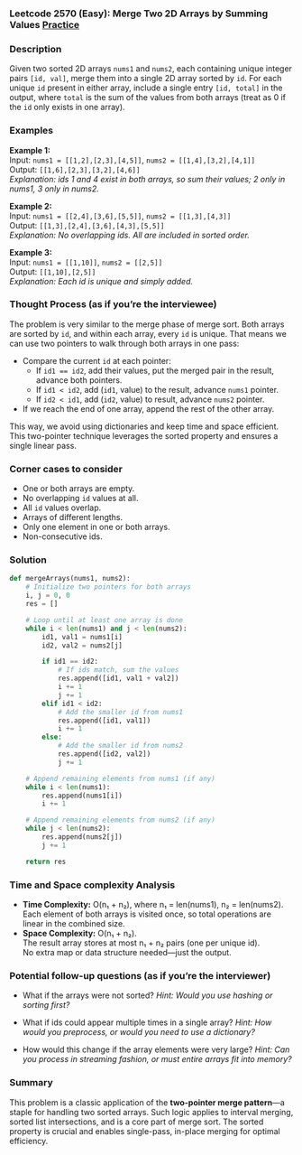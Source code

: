 ### Leetcode 2570 (Easy): Merge Two 2D Arrays by Summing Values [Practice](https://leetcode.com/problems/merge-two-2d-arrays-by-summing-values)

### Description  
Given two sorted 2D arrays `nums1` and `nums2`, each containing unique integer pairs `[id, val]`, merge them into a single 2D array sorted by `id`. For each unique `id` present in either array, include a single entry `[id, total]` in the output, where `total` is the sum of the values from both arrays (treat as 0 if the `id` only exists in one array).

### Examples  

**Example 1:**  
Input: `nums1 = [[1,2],[2,3],[4,5]]`, `nums2 = [[1,4],[3,2],[4,1]]`  
Output: `[[1,6],[2,3],[3,2],[4,6]]`  
*Explanation: ids 1 and 4 exist in both arrays, so sum their values; 2 only in nums1, 3 only in nums2.*

**Example 2:**  
Input: `nums1 = [[2,4],[3,6],[5,5]]`, `nums2 = [[1,3],[4,3]]`  
Output: `[[1,3],[2,4],[3,6],[4,3],[5,5]]`  
*Explanation: No overlapping ids. All are included in sorted order.*

**Example 3:**  
Input: `nums1 = [[1,10]]`, `nums2 = [[2,5]]`  
Output: `[[1,10],[2,5]]`  
*Explanation: Each id is unique and simply added.*

### Thought Process (as if you’re the interviewee)  

The problem is very similar to the merge phase of merge sort. Both arrays are sorted by `id`, and within each array, every `id` is unique. That means we can use two pointers to walk through both arrays in one pass:

- Compare the current `id` at each pointer:
  - If `id1 == id2`, add their values, put the merged pair in the result, advance both pointers.
  - If `id1 < id2`, add (`id1`, value) to the result, advance `nums1` pointer.
  - If `id2 < id1`, add (`id2`, value) to result, advance `nums2` pointer.
- If we reach the end of one array, append the rest of the other array.
  
This way, we avoid using dictionaries and keep time and space efficient.  
This two-pointer technique leverages the sorted property and ensures a single linear pass.

### Corner cases to consider  
- One or both arrays are empty.
- No overlapping `id` values at all.
- All `id` values overlap.
- Arrays of different lengths.
- Only one element in one or both arrays.
- Non-consecutive ids.

### Solution

```python
def mergeArrays(nums1, nums2):
    # Initialize two pointers for both arrays
    i, j = 0, 0
    res = []

    # Loop until at least one array is done
    while i < len(nums1) and j < len(nums2):
        id1, val1 = nums1[i]
        id2, val2 = nums2[j]

        if id1 == id2:
            # If ids match, sum the values
            res.append([id1, val1 + val2])
            i += 1
            j += 1
        elif id1 < id2:
            # Add the smaller id from nums1
            res.append([id1, val1])
            i += 1
        else:
            # Add the smaller id from nums2
            res.append([id2, val2])
            j += 1

    # Append remaining elements from nums1 (if any)
    while i < len(nums1):
        res.append(nums1[i])
        i += 1

    # Append remaining elements from nums2 (if any)
    while j < len(nums2):
        res.append(nums2[j])
        j += 1

    return res
```

### Time and Space complexity Analysis  

- **Time Complexity:** O(n₁ + n₂), where n₁ = len(nums1), n₂ = len(nums2).  
  Each element of both arrays is visited once, so total operations are linear in the combined size.
- **Space Complexity:** O(n₁ + n₂).  
  The result array stores at most n₁ + n₂ pairs (one per unique id).  
  No extra map or data structure needed—just the output.

### Potential follow-up questions (as if you’re the interviewer)  

- What if the arrays were not sorted?
  *Hint: Would you use hashing or sorting first?*

- What if ids could appear multiple times in a single array?
  *Hint: How would you preprocess, or would you need to use a dictionary?*

- How would this change if the array elements were very large?
  *Hint: Can you process in streaming fashion, or must entire arrays fit into memory?*

### Summary
This problem is a classic application of the **two-pointer merge pattern**—a staple for handling two sorted arrays. Such logic applies to interval merging, sorted list intersections, and is a core part of merge sort. The sorted property is crucial and enables single-pass, in-place merging for optimal efficiency.